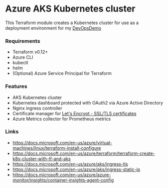 # Azure AKS Kubernetes cluster #
This Terraform module creates a Kubernetes cluster 
for use as a deployment environment for my [DevOpsDemo](https://github.com/DevOpsDemoTF/DevOpsDemo)

### Requirements ###
* Terraform v0.12+
* Azure CLI
* kubectl
* helm
* (Optional) Azure Service Principal for Terraform

### Features ###
* AKS Kubernetes cluster
* Kubernetes dashboard protected with OAuth2 via Azure Active Directory
* Nginx ingress controller
* Certificate manager for [Let's Encrypt - SSL/TLS certificates](https://letsencrypt.org/)
* Azure Metrics collector for Prometheus metrics

### Links ###
* https://docs.microsoft.com/en-us/azure/virtual-machines/linux/terraform-install-configure
* https://docs.microsoft.com/en-us/azure/terraform/terraform-create-k8s-cluster-with-tf-and-aks
* https://docs.microsoft.com/en-us/azure/aks/ingress-tls
* https://docs.microsoft.com/en-us/azure/aks/ingress-static-ip
* https://docs.microsoft.com/en-us/azure/azure-monitor/insights/container-insights-agent-config

